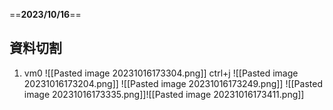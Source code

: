 ==**2023/10/16**==

## 資料切割
1. vm0
![[Pasted image 20231016173304.png]]
ctrl+j
![[Pasted image 20231016173204.png]]
![[Pasted image 20231016173249.png]]
![[Pasted image 20231016173335.png]]![[Pasted image 20231016173411.png]]